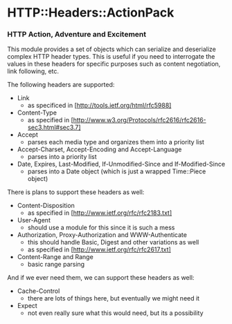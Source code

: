 
# HTTP::Headers::ActionPack

### HTTP Action, Adventure and Excitement

This module provides a set of objects which can serialize and
deserialize complex HTTP header types. This is useful if you
need to interrogate the values in these headers for specific
purposes such as content negotiation, link following, etc.

The following headers are supported:

* Link
    * as specificed in [http://tools.ietf.org/html/rfc5988]
* Content-Type
    * as specified in [http://www.w3.org/Protocols/rfc2616/rfc2616-sec3.html#sec3.7]
* Accept
    * parses each media type and organizes them into a priority list
* Accept-Charset, Accept-Encoding and Accept-Language
    * parses into a priority list
* Date, Expires, Last-Modified, If-Unmodified-Since and If-Modified-Since
    * parses into a Date object (which is just a wrapped Time::Piece object)

There is plans to support these headers as well:

* Content-Disposition
    * as specified in [http://www.ietf.org/rfc/rfc2183.txt]
* User-Agent
    * should use a module for this since it is such a mess
* Authorization, Proxy-Authorization and WWW-Authenticate
    * this should handle Basic, Digest and other variations as well
    * as specified in [http://www.ietf.org/rfc/rfc2617.txt]
* Content-Range and Range
    * basic range parsing

And if we ever need them, we can support these headers as well:

* Cache-Control
    * there are lots of things here, but eventually we might need it
* Expect
    * not even really sure what this would need, but its a possibility


